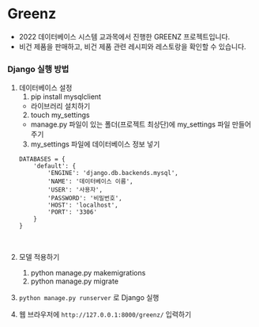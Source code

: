 # Greenz

- 2022 데이터베이스 시스템 교과목에서 진행한 GREENZ 프로젝트입니다.
- 비건 제품을 판매하고, 비건 제품 관련 레시피와 레스토랑을 확인할 수 있습니다.

### Django 실행 방법
1. 데이터베이스 설정
    1) pip install mysqlclient
    - 라이브러리 설치하기
    2) touch my_settings
    - manage.py 파일이 있는 폴더(프로젝트 최상단)에 my_settings 파일 만들어주기
    3) my_settings 파일에 데이터베이스 정보 넣기
    ```
   DATABASES = {   
        'default': {   
            'ENGINE': 'django.db.backends.mysql',
            'NAME': '데이터베이스 이름',
            'USER': '사용자',
            'PASSWORD': '비밀번호',
            'HOST': 'localhost',
            'PORT': '3306'
        }
    }
   ```
<br>

2. 모델 적용하기   
    1) python manage.py makemigrations   
    2) python manage.py migrate   
    

3. `python manage.py runserver` 로 Django 실행


4. 웹 브라우저에 `http://127.0.0.1:8000/greenz/` 입력하기
